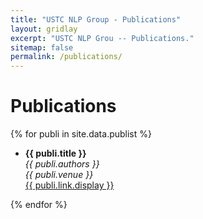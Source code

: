 ```yaml
---
title: "USTC NLP Group - Publications"
layout: gridlay
excerpt: "USTC NLP Grou -- Publications."
sitemap: false
permalink: /publications/
---
```



# Publications

{% for publi in site.data.publist %}

- **{{ publi.title }}** <br />
  <em>{{ publi.authors }} </em><br />
  <em>{{ publi.venue }} </em><br />
  <a href="{{ publi.link.url }}">{{ publi.link.display }}</a>

{% endfor %}
